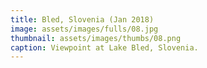 ```yaml
---
title: Bled, Slovenia (Jan 2018)
image: assets/images/fulls/08.jpg
thumbnail: assets/images/thumbs/08.png
caption: Viewpoint at Lake Bled, Slovenia.
---
```

